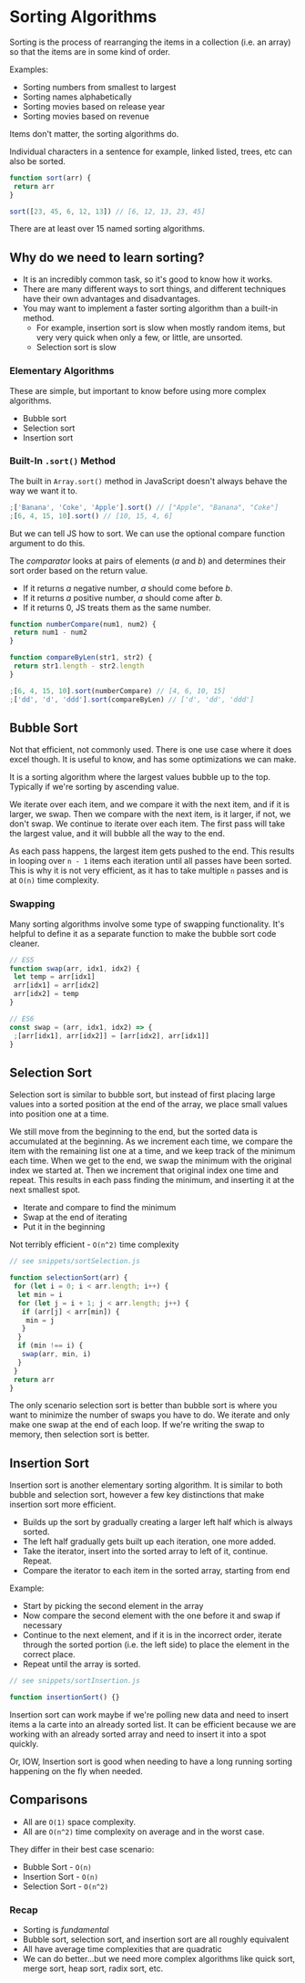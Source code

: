 # Sorting Algorithms

Sorting is the process of rearranging the items in a collection (i.e. an array) so that the items are in some kind of order.

Examples:

- Sorting numbers from smallest to largest
- Sorting names alphabetically
- Sorting movies based on release year
- Sorting movies based on revenue

Items don't matter, the sorting algorithms do.

Individual characters in a sentence for example, linked listed, trees, etc can also be sorted.

```js
function sort(arr) {
 return arr
}

sort([23, 45, 6, 12, 13]) // [6, 12, 13, 23, 45]
```

There are at least over 15 named sorting algorithms.

## Why do we need to learn sorting?

- It is an incredibly common task, so it's good to know how it works.
- There are many different ways to sort things, and different techniques have their own advantages and disadvantages.
- You may want to implement a faster sorting algorithm than a built-in method.
  - For example, insertion sort is slow when mostly random items, but very very quick when only a few, or little, are unsorted.
  - Selection sort is slow

### Elementary Algorithms

These are simple, but important to know before using more complex algorithms.

- Bubble sort
- Selection sort
- Insertion sort

### Built-In `.sort()` Method

The built in `Array.sort()` method in JavaScript doesn't always behave the way we want it to.

```js
;['Banana', 'Coke', 'Apple'].sort() // ["Apple", "Banana", "Coke"]
;[6, 4, 15, 10].sort() // [10, 15, 4, 6]
```

But we can tell JS how to sort. We can use the optional compare function argument to do this.

The _comparator_ looks at pairs of elements (_a_ and _b_) and determines their sort order based on the return value.

- If it returns _a_ negative number, _a_ should come before _b_.
- If it returns _a_ positive number, _a_ should come after _b_.
- If it returns 0, JS treats them as the same number.

```js
function numberCompare(num1, num2) {
 return num1 - num2
}

function compareByLen(str1, str2) {
 return str1.length - str2.length
}

;[6, 4, 15, 10].sort(numberCompare) // [4, 6, 10, 15]
;['dd', 'd', 'ddd'].sort(compareByLen) // ['d', 'dd', 'ddd']
```

## Bubble Sort

Not that efficient, not commonly used. There is one use case where it does excel though. It is useful to know, and has some optimizations we can make.

It is a sorting algorithm where the largest values bubble up to the top. Typically if we're sorting by ascending value.

We iterate over each item, and we compare it with the next item, and if it is larger, we swap. Then we compare with the next item, is it larger, if not, we don't swap. We continue to iterate over each item. The first pass will take the largest value, and it will bubble all the way to the end.

As each pass happens, the largest item gets pushed to the end. This results in looping over `n - 1` items each iteration until all passes have been sorted. This is why it is not very efficient, as it has to take multiple `n` passes and is at `O(n)` time complexity.

### Swapping

Many sorting algorithms involve some type of swapping functionality. It's helpful to define it as a separate function to make the bubble sort code cleaner.

```js
// ES5
function swap(arr, idx1, idx2) {
 let temp = arr[idx1]
 arr[idx1] = arr[idx2]
 arr[idx2] = temp
}

// ES6
const swap = (arr, idx1, idx2) => {
 ;[arr[idx1], arr[idx2]] = [arr[idx2], arr[idx1]]
}
```

## Selection Sort

Selection sort is similar to bubble sort, but instead of first placing large values into a sorted position at the end of the array, we place small values into position one at a time.

We still move from the beginning to the end, but the sorted data is accumulated at the beginning. As we increment each time, we compare the item with the remaining list one at a time, and we keep track of the minimum each time. When we get to the end, we swap the minimum with the original index we started at. Then we increment that original index one time and repeat. This results in each pass finding the minimum, and inserting it at the next smallest spot.

- Iterate and compare to find the minimum
- Swap at the end of iterating
- Put it in the beginning

Not terribly efficient - `O(n^2)` time complexity

```js
// see snippets/sortSelection.js

function selectionSort(arr) {
 for (let i = 0; i < arr.length; i++) {
  let min = i
  for (let j = i + 1; j < arr.length; j++) {
   if (arr[j] < arr[min]) {
    min = j
   }
  }
  if (min !== i) {
   swap(arr, min, i)
  }
 }
 return arr
}
```

The only scenario selection sort is better than bubble sort is where you want to minimize the number of swaps you have to do. We iterate and only make one swap at the end of each loop. If we're writing the swap to memory, then selection sort is better.

## Insertion Sort

Insertion sort is another elementary sorting algorithm. It is similar to both bubble and selection sort, however a few key distinctions that make insertion sort more efficient.

- Builds up the sort by gradually creating a larger left half which is always sorted.
- The left half gradually gets built up each iteration, one more added.
- Take the iterator, insert into the sorted array to left of it, continue. Repeat.
- Compare the iterator to each item in the sorted array, starting from end

Example:

- Start by picking the second element in the array
- Now compare the second element with the one before it and swap if necessary
- Continue to the next element, and if it is in the incorrect order, iterate through the sorted portion (i.e. the left side) to place the element in the correct place.
- Repeat until the array is sorted.

```js
// see snippets/sortInsertion.js

function insertionSort() {}
```

Insertion sort can work maybe if we're polling new data and need to insert items a la carte into an already sorted list. It can be efficient because we are working with an already sorted array and need to insert it into a spot quickly.

Or, IOW, Insertion sort is good when needing to have a long running sorting happening on the fly when needed.

## Comparisons

- All are `O(1)` space complexity.
- All are `O(n^2)` time complexity on average and in the worst case.

They differ in their best case scenario:

- Bubble Sort - `O(n)`
- Insertion Sort - `O(n)`
- Selection Sort - `O(n^2)`

### Recap

- Sorting is _fundamental_
- Bubble sort, selection sort, and insertion sort are all roughly equivalent
- All have average time complexities that are quadratic
- We can do better...but we need more complex algorithms like quick sort, merge sort, heap sort, radix sort, etc.
